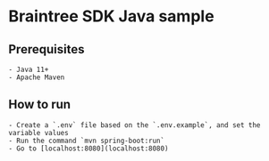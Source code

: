 # Braintree SDK Java sample

## Prerequisites

    - Java 11+
    - Apache Maven

## How to run

    - Create a `.env` file based on the `.env.example`, and set the variable values
    - Run the command `mvn spring-boot:run`
    - Go to [localhost:8080](localhost:8080)
